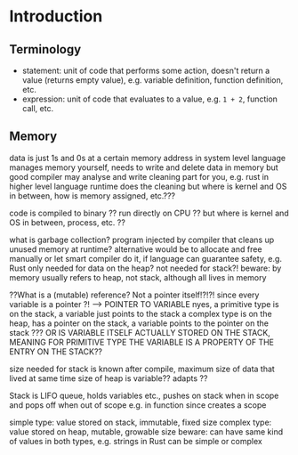 # Introduction

<!-- ToDo: finish -->



## Terminology

- statement: unit of code that performs some action, doesn't return a value (returns empty value), e.g. variable definition, function definition, etc.
- expression: unit of code that evaluates to a value, e.g. `1 + 2`, function call, etc.



## Memory

data is just 1s and 0s at a certain memory address
in system level language manages memory yourself, needs to write and delete data in memory
    but good compiler may analyse and write cleaning part for you, e.g. rust
in higher level language runtime does the cleaning
but where is kernel and OS in between, how is memory assigned, etc.???

code is compiled to binary ?? run directly on CPU ??
but where is kernel and OS in between, process, etc. ??

what is garbage collection? program injected by compiler that cleans up unused memory at runtime?
alternative would be to allocate and free manually
    or let smart compiler do it, if language can guarantee safety, e.g. Rust
only needed for data on the heap? not needed for stack?!
beware: by memory usually refers to heap, not stack, although all lives in memory

??What is a (mutable) reference? Not a pointer itself!?!?! since every variable is a pointer ?! --> POINTER TO VARIABLE
nyes, a primitive type is on the stack, a variable just points to the stack
      a complex type is on the heap, has a pointer on the stack, a variable points to the pointer on the stack
??? OR IS VARIABLE ITSELF ACTUALLY STORED ON THE STACK, MEANING FOR PRIMITIVE TYPE THE VARIABLE IS A PROPERTY OF THE ENTRY ON THE STACK??

size needed for stack is known after compile, maximum size of data that lived at same time
size of heap is variable?? adapts ??

Stack is LIFO queue, holds variables etc., pushes on stack when in scope and pops off when out of scope
    e.g. in function since creates a scope

simple type: value stored on stack, immutable, fixed size
complex type: value stored on heap, mutable, growable size
beware: can have same kind of values in both types, e.g. strings in Rust can be simple or complex
